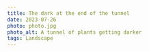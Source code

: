 ```yaml
---
title: The dark at the end of the tunnel
date: 2023-07-26
photo: photo.jpg
photo_alt: A tunnel of plants getting darker
tags: Landscape
---
```

